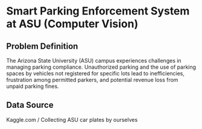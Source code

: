 # Smart Parking Enforcement System at ASU (Computer Vision)

## Problem Definition
The Arizona State University (ASU) campus experiences challenges in managing parking compliance. Unauthorized parking and the use of parking spaces by vehicles not registered for specific lots lead to inefficiencies, frustration among permitted parkers, and potential revenue loss from unpaid parking fines.

## Data Source
Kaggle.com / Collecting ASU car plates by ourselves
